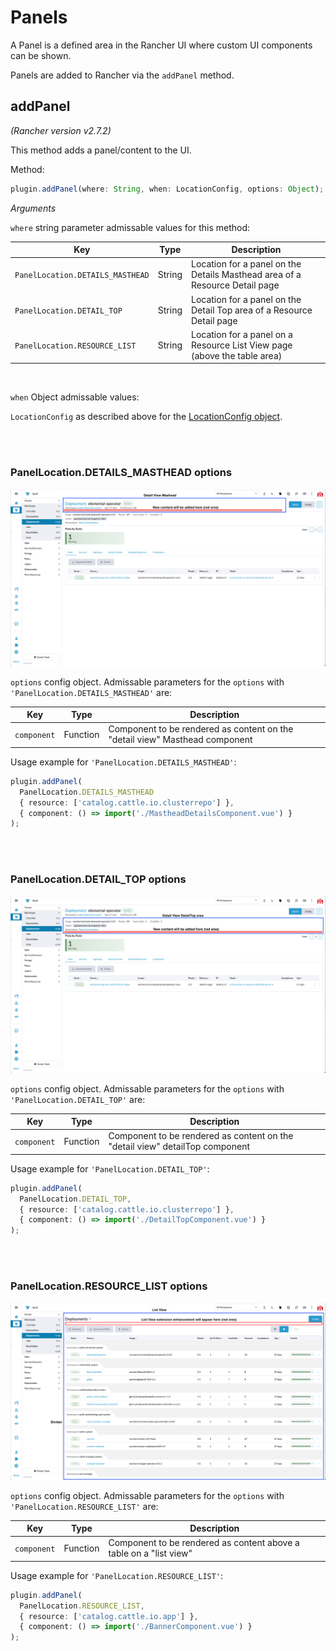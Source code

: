 # Panels

A Panel is a defined area in the Rancher UI where custom UI components can be shown.

Panels are added to Rancher via the `addPanel` method.

## addPanel

*(Rancher version v2.7.2)*

This method adds a panel/content to the UI.

Method:

```ts
plugin.addPanel(where: String, when: LocationConfig, options: Object);
```

_Arguments_

`where` string parameter admissable values for this method:

| Key | Type | Description |
|---|---|---|
|`PanelLocation.DETAILS_MASTHEAD`| String | Location for a panel on the Details Masthead area of a Resource Detail page |
|`PanelLocation.DETAIL_TOP`| String | Location for a panel on the Detail Top area of a Resource Detail page |
|`PanelLocation.RESOURCE_LIST`| String | Location for a panel on a Resource List View page (above the table area) |

<br/>

`when` Object admissable values:

`LocationConfig` as described above for the [LocationConfig object](../extensions-api#locationconfig-object-definition-when).

<br/>
<br/>

### PanelLocation.DETAILS_MASTHEAD options

![Details Masthead](../screenshots/masthead.png)

`options` config object. Admissable parameters for the `options` with `'PanelLocation.DETAILS_MASTHEAD'` are:

| Key | Type | Description |
|---|---|---|
|`component`| Function | Component to be rendered as content on the "detail view" Masthead component |

Usage example for `'PanelLocation.DETAILS_MASTHEAD'`:

```ts
plugin.addPanel(
  PanelLocation.DETAILS_MASTHEAD
  { resource: ['catalog.cattle.io.clusterrepo'] },
  { component: () => import('./MastheadDetailsComponent.vue') }
);
```

<br/>
<br/>

### PanelLocation.DETAIL_TOP options

![DetailTop](../screenshots/detailtop.png)

`options` config object. Admissable parameters for the `options` with `'PanelLocation.DETAIL_TOP'` are:

| Key | Type | Description |
|---|---|---|
|`component`| Function | Component to be rendered as content on the "detail view" detailTop component |

Usage example for `'PanelLocation.DETAIL_TOP'`:

```ts
plugin.addPanel(
  PanelLocation.DETAIL_TOP,
  { resource: ['catalog.cattle.io.clusterrepo'] },
  { component: () => import('./DetailTopComponent.vue') }
);
```

<br/>
<br/>

### PanelLocation.RESOURCE_LIST options

![List View](../screenshots/list-view.png)

`options` config object. Admissable parameters for the `options` with `'PanelLocation.RESOURCE_LIST'` are:

| Key | Type | Description |
|---|---|---|
|`component`| Function | Component to be rendered as content above a table on a "list view" |

Usage example for `'PanelLocation.RESOURCE_LIST'`:

```ts
plugin.addPanel(
  PanelLocation.RESOURCE_LIST,
  { resource: ['catalog.cattle.io.app'] },
  { component: () => import('./BannerComponent.vue') }
);
```